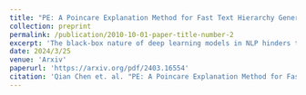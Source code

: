 ```yaml
---
title: "PE: A Poincare Explanation Method for Fast Text Hierarchy Generation"
collection: preprint
permalink: /publication/2010-10-01-paper-title-number-2
excerpt: 'The black-box nature of deep learning models in NLP hinders their widespread application. The research focus has shifted to Hierarchical Attribution (HA) for its ability to model feature interactions. Recent works model non-contiguous combinations with a time-costly greedy search in Eculidean spaces, neglecting underlying linguistic information in feature representations. In this work, we introduce a novel method, namely Poincar\'e Explanation (PE), for modeling feature interactions using hyperbolic spaces in an  time complexity. Inspired by Poincar\'e model, we propose a framework to project the embeddings into hyperbolic spaces, which exhibit better inductive biases for syntax and semantic hierarchical structures. Eventually, we prove that the hierarchical clustering process in the projected space could be viewed as building a minimum spanning tree and propose a time efficient algorithm. Experimental results demonstrate the effectiveness of our approach.'
date: 2024/3/25
venue: 'Arxiv'
paperurl: 'https://arxiv.org/pdf/2403.16554'
citation: 'Qian Chen et. al. "PE: A Poincare Explanation Method for Fast Text Hierarchy Generation" Arxiv'
---
```



